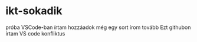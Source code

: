 # ikt-sokadik
próba
VSCode-ban írtam
hozzáadok még egy sort
írom tovább
Ezt githubon írtam
VS code konfliktus
